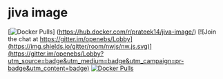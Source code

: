 # jiva image
[![Docker Pulls](https://img.shields.io/docker/pulls/prateek14/jiva-image.svg?maxAge=604800)]
(https://hub.docker.com/r/prateek14/jiva-image/)
[![Join the chat at https://gitter.im/openebs/Lobby](https://img.shields.io/gitter/room/nwjs/nw.js.svg)](https://gitter.im/openebs/Lobby?utm_source=badge&utm_medium=badge&utm_campaign=pr-badge&utm_content=badge)
[![Docker Pulls](https://img.shields.io/docker/pulls/openebs/jiva.svg?maxAge=604800)](https://hub.docker.com/r/openebs/jiva/)

